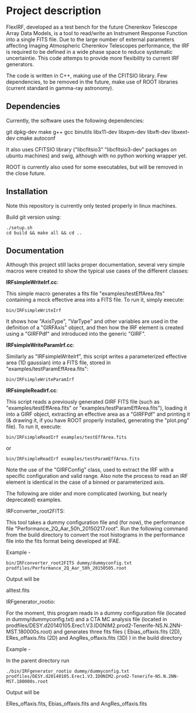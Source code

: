 
Project description
==============

FlexIRF, developed as a test bench for the future Cherenkov Telescope Array Data Models, is a tool to read/write an Instrument Response Function into a single FITS file. Due to the large number of external parameters affecting Imaging Atmospheric Cherenkov Telescopes performance, the IRF is required to be defined in a wide phase space to reduce systematic uncertaintie. This code attemps to provide more flexibility to current IRF generators. 

The code is written in C++, making use of the CFITSIO library. Few dependencies, to be removed in the future, make use of ROOT libraries (current standard in gamma-ray astronomy).


Dependencies
--------------

Currently, the software uses the following dependencies:

git dpkg-dev make g++ gcc binutils libx11-dev libxpm-dev libxft-dev libxext-dev cmake autoconf 

It also uses CFITSIO library ("libcfitsio3" "libcfitsio3-dev" packages on ubuntu machines) and swig, although with no python working wrapper yet.

ROOT is currently also used for some executables, but will be removed in the close future.


Installation
--------------

Note this repository is currently only tested properly in linux machines. 

Build git version using:

```shell
./setup.sh
cd build && make all && cd ..
```

Documentation
--------------

Although this project still lacks proper documentation, several very simple macros were created to show the typical use cases of the different classes:

**IRFsimpleWriteIrf.cc**:

This simple macro generates a fits file "examples/testEffArea.fits" containing a mock effective area into a FITS file. To run it, simply execute:

```shell
bin/IRFsimpleWriteIrf
```

It shows how "AxisType", "VarType" and other variables are used in the definition of a "GIRFAxis" object, and then how the IRF element is created using a "GIRFPdf" and introduced into the generic "GIRF".


**IRFsimpleWriteParamIrf.cc**: 

Similarly as "IRFsimpleWriteIrf", this script writes a parameterized effective area (1D gaussian) into a FITS file, stored in "examples/testParamEffArea.fits":

```shell
bin/IRFsimpleWriteParamIrf
```

**IRFsimpleReadIrf.cc**:

This script reads a previously generated GIRF FITS file (such as "examples/testEffArea.fits" or "examples/testParamEffArea.fits"), loading it into a GIRF object, extracting an effective area as a "GIRFPdf" and printing it (& drawing it, if you have ROOT properly installed, generating the "plot.png" file). To run it, execute:

```shell
bin/IRFsimpleReadIrf examples/testEffArea.fits
```

or 

```shell
bin/IRFsimpleReadIrf examples/testParamEffArea.fits
```

Note the use of the "GIRFConfig" class, used to extract the IRF with a specific configuration and valid range. Also note the process to read an IRF element is identical in the case of a binned or parameterized axis.


The following are older and more complicated (working, but nearly deprecated) examples. 

IRFconverter_root2FITS:

This tool takes a dummy configuration file and (for now), the performance file "Performance_2Q_Aar_50h_20150217.root". Run the following
command from the build directory to convert the root histograms in the performance file into the fits format being developed at IFAE.

Example -

```shell
bin/IRFconverter_root2FITS dummy/dummyconfig.txt prodfiles/Performance_2Q_Aar_50h_20150505.root
```

Output will be

alltest.fits

IRFgenerator_rootio:

For the moment, this program reads in a dummy configuration file (located in dummy/dummyconfig.txt) 
and a CTA MC analysis file (located in prodfiles/DESY.d20140105.Erec1.V3.ID0NIM2.prod2-Tenerife-NS.N.2NN-MST.180000s.root) 
and generates three fits files ( Ebias_offaxis.fits (2D), ERes_offaxis.fits (2D) and AngRes_offaxis.fits (3D) ) in the build directory

Example -

In the parent directory run

```shell
./bin/IRFgenerator_rootio dummy/dummyconfig.txt prodfiles/DESY.d20140105.Erec1.V3.ID0NIM2.prod2-Tenerife-NS.N.2NN-MST.180000s.root
```

Output will be 

ERes_offaxis.fits, Ebias_offaxis.fits and AngRes_offaxis.fits

